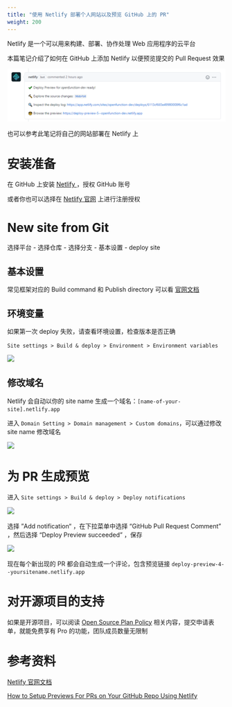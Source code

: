 ```yaml
---
title: "使用 Netlify 部署个人网站以及预览 GitHub 上的 PR"
weight: 200
---
```


Netlify 是一个可以用来构建、部署、协作处理 Web 应用程序的云平台

本篇笔记介绍了如何在 GitHub 上添加 Netlify 以便预览提交的 Pull Request 效果

![](images/netlify-bot.png)

也可以参考此笔记将自己的网站部署在 Netlify 上

# 安装准备

在 GitHub 上安装 [ Netlify ](https://github.com/apps/netlify)，授权 GitHub 账号

或者你也可以选择在 [Netlify 官网](https://www.netlify.com/) 上进行注册授权

# New site from Git

选择平台 - 选择仓库 - 选择分支 - 基本设置 - deploy site

## 基本设置

常见框架对应的 Build command 和 Publish directory 可以看 [官网文档](https://docs.netlify.com/configure-builds/common-configurations/)

## 环境变量

如果第一次 deploy 失败，请查看环境设置，检查版本是否正确

`Site settings > Build & deploy > Environment > Environment variables`

![](netlify-environment.png)

## 修改域名

Netlify 会自动以你的 site name 生成一个域名：`[name-of-your-site].netlify.app`

进入 `Domain Setting > Domain management > Custom domains`，可以通过修改 site name 修改域名

![](netlify-domain.png)

# 为 PR 生成预览

进入 `Site settings > Build & deploy > Deploy notifications`

![](netlify-notification.png)

选择 ”Add notification“ ，在下拉菜单中选择 “GitHub Pull Request Comment” ，然后选择 “Deploy Preview succeeded” ，保存

![](netlify-prcomment.png)

现在每个新出现的 PR 都会自动生成一个评论，包含预览链接 `deploy-preview-4--yoursitename.netlify.app`

# 对开源项目的支持

如果是开源项目，可以阅读 [Open Source Plan Policy](https://www.netlify.com/legal/open-source-policy) 相关内容，提交申请表单，就能免费享有 Pro 的功能，团队成员数量无限制

# 参考资料

[ Netlify 官网文档](https://docs.netlify.com/site-deploys/deploy-previews/)

[ How to Setup Previews For PRs on Your GitHub Repo Using Netlify ](https://levelup.gitconnected.com/how-to-setup-previews-for-prs-on-your-github-repo-using-netlify-105c80574875)